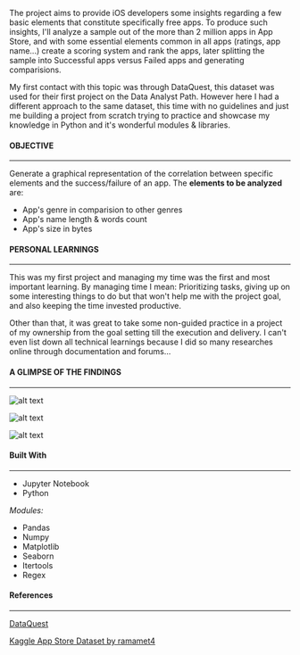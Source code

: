 The project aims to provide iOS developers some insights regarding a few basic elements that constitute specifically free apps. To produce such insights, I'll analyze a sample out of the more than 2 million apps in App Store, and with some essential elements common in all apps (ratings, app name...) create a scoring system and rank the apps, later splitting the sample into Successful apps versus Failed apps and generating comparisions.

My first contact with this topic was through DataQuest, this dataset was used for their first project on the Data Analyst Path. However here I had a different approach to the same dataset, this time with no guidelines and just me building a project from scratch trying to practice and showcase my knowledge in Python and it's wonderful modules & libraries.

#### OBJECTIVE
---
Generate a graphical representation of the correlation between specific elements and the success/failure of an app. The **elements to be analyzed** are:
- App's genre in comparision to other genres
- App's name length & words count
- App's size in bytes

#### PERSONAL LEARNINGS
---
This was my first project and managing my time was the first and most important learning. By managing time I mean: Prioritizing tasks, giving up on some interesting things to do but that won't help me with the project goal, and also keeping the time invested productive.

Other than that, it was great to take some non-guided practice in a project of my ownership from the goal setting till the execution and delivery. I can't even list down all technical learnings because I did so many researches online through documentation and forums...


#### A GLIMPSE OF THE FINDINGS
---

![alt text](https://i.ibb.co/1TYQvmk/chart3.png "App Name Element Analysis")

![alt text](https://i.ibb.co/4Pc7HKx/chart1.png "Genre Element Analysis")

![alt text](https://i.ibb.co/rHhnWNC/chart2.png "App size Element Analysis")



#### Built With
---
- Jupyter Notebook
- Python

*Modules:*

- Pandas
- Numpy
- Matplotlib
- Seaborn
- Itertools
- Regex


#### References
---
[DataQuest](https://www.dataquest.io)

[Kaggle App Store Dataset by ramamet4](https://www.kaggle.com/ramamet4/app-store-apple-data-set-10k-apps)
